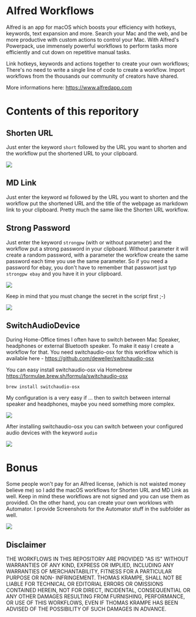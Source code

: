 # Alfred Workflows
Alfred is an app for macOS which boosts your efficiency with hotkeys, keywords, text expansion and more. Search your Mac and the web, and be more productive with custom actions to control your Mac. With Alfred's Powerpack, use immensely powerful workflows to perform tasks more efficiently and cut down on repetitive manual tasks.

Link hotkeys, keywords and actions together to create your own workflows; There's no need to write a single line of code to create a workflow. Import workflows from the thousands our community of creators have shared.

More informations here: https://www.alfredapp.com 

# Contents of this reporitory
## Shorten URL
Just enter the keyword `short` followed by the URL you want to shorten and the workflow put the shortened URL to your clipboard.

![][1]

## MD Link
Just enter the keyword `md` followed by the URL you want to shorten and the workflow put the shortened URL and the title of the webpage as markdown link to your clipboard. Pretty much the same like the Shorten URL workflow.

## Strong Password
Just enter the keyword `strongpw` (with or without parameter) and the workflow put a strong password in your clipboard. Without parameter it will create a random password, with a parameter the workflow create the same password each time you use the same parameter. So if you need a password for ebay, you don't have to remember that passwort just typ `strongpw ebay` and you have it in your clipboard.

![][2]

Keep in mind that you must change the secret in the script first ;-)

![][4]

## SwitchAudioDevice
During Home-Office times I often have to switch between Mac Speaker, headphones or external Bluetooth speaker. To make it easy I create a workflow for that. You need switchaudio-osx for this workflow which is available here - https://github.com/deweller/switchaudio-osx 

You can easy install switchaudio-osx via Homebrew https://formulae.brew.sh/formula/switchaudio-osx 

```
brew install switchaudio-osx
```

My configuration is a very easy if ... then to switch between internal speaker and headphones, maybe you need something more complex.

![][5]

After installing switchaudio-osx you can switch between your configured audio devices with the keyword `audio`

![][3]

# Bonus
Some people won't pay for an Alfred license, (which is not waisted money believe me) so I add the macOS workflows for Shorten URL and MD Link as well. Keep in mind these workflows are not signed and you can use them as provided. On the other hand, you can create your own worklows with Automator. I provide Screenshots for the Automator stuff in the subfolder as well.

![][6]
 

## Disclaimer
THE WORKFLOWS IN THIS REPOSITORY ARE PROVIDED "AS IS" WITHOUT WARRANTIES OF ANY KIND, EXPRESS OR IMPLIED, INCLUDING ANY WARRANTIES OF MERCHANTABILITY, FITNESS FOR A PARTICULAR PURPOSE OR NON- INFRINGEMENT. THOMAS KRAMPE, SHALL NOT BE LIABLE FOR TECHNICAL OR EDITORIAL ERRORS OR OMISSIONS CONTAINED HEREIN, NOT FOR DIRECT, INCIDENTAL, CONSEQUENTIAL OR ANY OTHER DAMAGES RESULTING FROM FURNISHING, PERFORMANCE, OR USE OF THIS WORKFLOWS, EVEN IF THOMAS KRAMPE HAS BEEN ADVISED OF THE POSSIBILITY OF SUCH DAMAGES IN ADVANCE.

[1]: images/Alfred01.png
[2]: images/Alfred02.png
[3]: images/Alfred03.png
[4]: images/Alfred04.png
[5]: images/Alfred05.png
[6]: images/macos_Workflow.png
